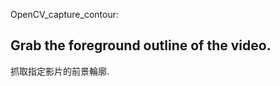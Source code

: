 OpenCV_capture_contour: 

Grab the foreground outline of the video.
------------------------------
抓取指定影片的前景輪廓.
